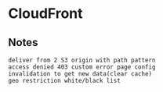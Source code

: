 # CloudFront
## Notes
```
deliver from 2 S3 origin with path pattern
access denied 403 custom error page config
invalidation to get new data(clear cache)
geo restriction white/black list
```
